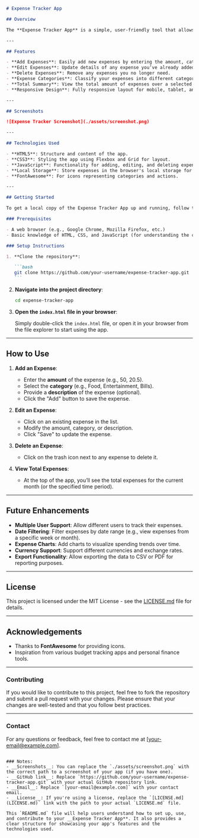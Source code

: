````markdown
# Expense Tracker App

## Overview

The **Expense Tracker App** is a simple, user-friendly tool that allows you to track your daily expenses, categorize them, and keep an eye on your budget. It enables users to add, edit, and delete expenses, and it gives a summary of the total expenses over time. This app helps users monitor their spending and manage their finances more effectively.

---

## Features

- **Add Expenses**: Easily add new expenses by entering the amount, category, and a description.
- **Edit Expenses**: Update details of any expense you’ve already added.
- **Delete Expenses**: Remove any expenses you no longer need.
- **Expense Categories**: Classify your expenses into different categories (e.g., Food, Entertainment, Bills).
- **Total Summary**: View the total amount of expenses over a selected time period (weekly, monthly, etc.).
- **Responsive Design**: Fully responsive layout for mobile, tablet, and desktop views.

---

## Screenshots

![Expense Tracker Screenshot](./assets/screenshot.png)

---

## Technologies Used

- **HTML5**: Structure and content of the app.
- **CSS3**: Styling the app using Flexbox and Grid for layout.
- **JavaScript**: Functionality for adding, editing, and deleting expenses. Local storage used to persist data across sessions.
- **Local Storage**: Store expenses in the browser's local storage for persistence across page reloads.
- **FontAwesome**: For icons representing categories and actions.

---

## Getting Started

To get a local copy of the Expense Tracker App up and running, follow these simple steps:

### Prerequisites

- A web browser (e.g., Google Chrome, Mozilla Firefox, etc.)
- Basic knowledge of HTML, CSS, and JavaScript (for understanding the code)

### Setup Instructions

1. **Clone the repository**:

   ```bash
   git clone https://github.com/your-username/expense-tracker-app.git
   ```
````

2. **Navigate into the project directory**:

   ```bash
   cd expense-tracker-app
   ```

3. **Open the `index.html` file in your browser**:

   Simply double-click the `index.html` file, or open it in your browser from the file explorer to start using the app.

---

## How to Use

1. **Add an Expense**:

   - Enter the **amount** of the expense (e.g., 50, 20.5).
   - Select the **category** (e.g., Food, Entertainment, Bills).
   - Provide a **description** of the expense (optional).
   - Click the "Add" button to save the expense.

2. **Edit an Expense**:

   - Click on an existing expense in the list.
   - Modify the amount, category, or description.
   - Click "Save" to update the expense.

3. **Delete an Expense**:

   - Click on the trash icon next to any expense to delete it.

4. **View Total Expenses**:
   - At the top of the app, you’ll see the total expenses for the current month (or the specified time period).

---

## Future Enhancements

- **Multiple User Support**: Allow different users to track their expenses.
- **Date Filtering**: Filter expenses by date range (e.g., view expenses from a specific week or month).
- **Expense Charts**: Add charts to visualize spending trends over time.
- **Currency Support**: Support different currencies and exchange rates.
- **Export Functionality**: Allow exporting the data to CSV or PDF for reporting purposes.

---

## License

This project is licensed under the MIT License - see the [LICENSE.md](LICENSE.md) file for details.

---

## Acknowledgements

- Thanks to **FontAwesome** for providing icons.
- Inspiration from various budget tracking apps and personal finance tools.

---

### Contributing

If you would like to contribute to this project, feel free to fork the repository and submit a pull request with your changes. Please ensure that your changes are well-tested and that you follow best practices.

---

### Contact

For any questions or feedback, feel free to contact me at [your-email@example.com].

```

### Notes:
- __Screenshots__: You can replace the `./assets/screenshot.png` with the correct path to a screenshot of your app (if you have one).
- __GitHub link__: Replace `https://github.com/your-username/expense-tracker-app.git` with your actual GitHub repository link.
- __Email__: Replace `[your-email@example.com]` with your contact email.
- __License__: If you're using a license, replace the `[LICENSE.md](LICENSE.md)` link with the path to your actual `LICENSE.md` file.

This `README.md` file will help users understand how to set up, use, and contribute to your __Expense Tracker App**. It also provides a clear structure for showcasing your app's features and the technologies used.
```
